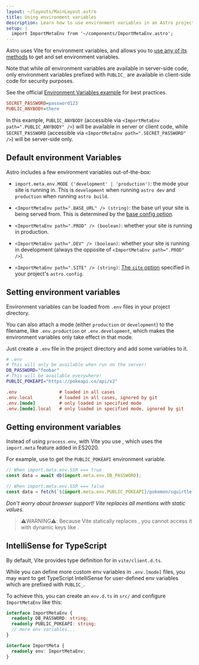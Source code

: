 ```yaml
---
layout: ~/layouts/MainLayout.astro
title: Using environment variables
description: Learn how to use environment variables in an Astro project.
setup: |
  import ImportMetaEnv from '~/components/ImportMetaEnv.astro';
---
```


Astro uses Vite for environment variables, and allows you to [use any of its methods](https://vitejs.dev/guide/env-and-mode.html) to get and set environment variables.

Note that while _all_ environment variables are available in server-side code, only environment variables prefixed with `PUBLIC_` are available in client-side code for security purposes.

See the official [Environment Variables example](https://github.com/withastro/astro/tree/main/examples/env-vars) for best practices.

```ini
SECRET_PASSWORD=password123
PUBLIC_ANYBODY=there
```

In this example, `PUBLIC_ANYBODY` (accessible via `<ImportMetaEnv path=".PUBLIC_ANYBODY" />`) will be available in server or client code, while `SECRET_PASSWORD` (accessible via `<ImportMetaEnv path=".SECRET_PASSWORD" />`) will be server-side only.

## Default environment Variables

Astro includes a few environment variables out-of-the-box:

- `import.meta.env.MODE ('development' | 'production')`: the mode your site is running in. This is `development` when running `astro dev` and `production` when running `astro build`.

- `<ImportMetaEnv path=".BASE_URL" /> (string)`: the base url your site is being served from. This is determined by the [base config option](/en/reference/configuration-reference/#base).

- `<ImportMetaEnv path=".PROD" /> (boolean)`: whether your site is running in production.

- `<ImportMetaEnv path=".DEV" /> (boolean)`: whether your site is running in development (always the opposite of `<ImportMetaEnv path=".PROD" />`).
- `<ImportMetaEnv path=".SITE" /> (string)`: [The `site` option](/en/reference/configuration-reference/#site) specified in your project's `astro.config`.

## Setting environment variables

Environment variables can be loaded from `.env` files in your project directory.

You can also attach a mode (either `production` or `development`) to the filename, like `.env.production` or `.env.development`, which makes the environment variables only take effect in that mode.

Just create a `.env` file in the project directory and add some variables to it.

```bash
# .env
# This will only be available when run on the server!
DB_PASSWORD="foobar"
# This will be available everywhere!
PUBLIC_POKEAPI="https://pokeapi.co/api/v2"
```

```ini
.env                # loaded in all cases
.env.local          # loaded in all cases, ignored by git
.env.[mode]         # only loaded in specified mode
.env.[mode].local   # only loaded in specified mode, ignored by git
```

## Getting environment variables

<p>

Instead of using `process.env`, with Vite you use <ImportMetaEnv />, which uses the `import.meta` feature added in ES2020.
</p>
<p>

For example, use <ImportMetaEnv path=".PUBLIC_POKEAPI" /> to get the `PUBLIC_POKEAPI` environment variable.
</p>

```js
// When import.meta.env.SSR === true
const data = await db(import.meta.env.DB_PASSWORD);

// When import.meta.env.SSR === false
const data = fetch(`${import.meta.env.PUBLIC_POKEAPI}/pokemon/squirtle`);
```

_Don't worry about browser support! Vite replaces all <ImportMetaEnv /> mentions with static values._


> ⚠️WARNING⚠️:
> Because Vite statically replaces <ImportMetaEnv />, you cannot access it with dynamic keys like <ImportMetaEnv path="[key]" />.



## IntelliSense for TypeScript

<p>

By default, Vite provides type definition for <ImportMetaEnv /> in `vite/client.d.ts`. 
</p>

While you can define more custom env variables in `.env.[mode]` files, you may want to get TypeScript IntelliSense for user-defined env variables which are prefixed with `PUBLIC_`.

To achieve this, you can create an `env.d.ts` in `src/` and configure `ImportMetaEnv` like this:

```ts
interface ImportMetaEnv {
  readonly DB_PASSWORD: string;
  readonly PUBLIC_POKEAPI: string;
  // more env variables...
}

interface ImportMeta {
  readonly env: ImportMetaEnv;
}
```
